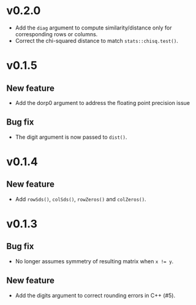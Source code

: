 # v0.2.0

- Add the `diag` argument to compute similarity/distance only for corresponding rows or columns.
- Correct the chi-squared distance to match `stats::chisq.test()`.

# v0.1.5

## New feature

- Add the dorp0 argument to address the floating point precision issue

## Bug fix

- The digit argument is now passed to `dist()`.

# v0.1.4

## New feature

- Add `rowSds()`, `colSds()`, `rowZeros()` and `colZeros()`.

# v0.1.3

## Bug fix

- No longer assumes symmetry of resulting matrix when `x != y`.

## New feature

- Add the digits argument to correct rounding errors in C++ (#5).
